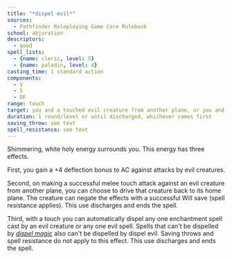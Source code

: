 ```yaml
---
title: "*dispel evil*"
sources:
  - Pathfinder Roleplaying Game Core Rulebook
school: abjuration
descriptors:
  - good
spell_lists:
  - {name: cleric, level: 5}
  - {name: paladin, level: 4}
casting_time: 1 standard action
components:
  - V
  - S
  - DF
range: touch
target: you and a touched evil creature from another plane, or you and an enchantment or evil spell on a touched creature or object
duration: 1 round/level or until discharged, whichever comes first
saving_throw: see text
spell_resistance: see text
---
```


Shimmering, white holy energy surrounds you. This energy has three effects.

First, you gain a +4 deflection bonus to AC against attacks by evil creatures.

Second, on making a successful melee touch attack against an evil creature from another plane, you can choose to drive that creature back to its home plane. The creature can negate the effects with a successful Will save (spell resistance applies). This use discharges and ends the spell.

Third, with a touch you can automatically dispel any one enchantment spell cast by an evil creature or any one evil spell. Spells that can't be dispelled by [*dispel magic*](/spells/dispel-magic/) also can't be dispelled by dispel evil. Saving throws and spell resistance do not apply to this effect. This use discharges and ends the spell.


